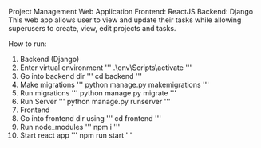 Project Management Web Application
Frontend: ReactJS
Backend: Django
This web app allows user to view and update their tasks while allowing superusers to create, view, edit projects and tasks.

How to run:
1. Backend (Django)
  1. Enter virtual environment ''' .\env\Scripts\activate '''
  2. Go into backend dir ''' cd backend '''
  3. Make migrations ''' python manage.py makemigrations '''
  4. Run migrations ''' python manage.py migrate '''
  5. Run Server ''' python manage.py runserver '''
2. Frontend
  1. Go into frontend dir using ''' cd frontend '''
  2. Run node_modules ''' npm i '''
  3. Start react app ''' npm run start '''
